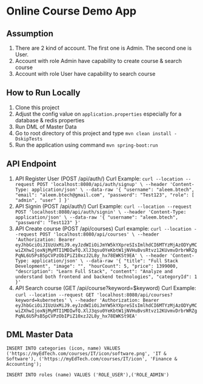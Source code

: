 # Online Course Demo App

## Assumption
1. There are 2 kind of account. The first one is Admin. The second one is User.
2. Account with role Admin have capability to create course & search course
3. Account with role User have capability to search course

## How to Run Locally
1. Clone this project
2. Adjust the config value on `application.properties` especially for a database & redis properties
3. Run DML of Master Data
4. Go to root directory of this project and type `mvn clean install -DskipTests`
5. Run the application using command `mvn spring-boot:run`

## API Endpoint
1. API Register User (POST /api/auth/)
   Curl Example:
   `
   curl --location --request POST 'localhost:8080/api/auth/signup' \
   --header 'Content-Type: application/json' \
   --data-raw '{
   "username": "aleem.btech",
   "email": "aleem.btech@gmail.com",
   "password": "Test123",
   "role": [
   "admin", "user"
   ]
   }'
   `
2. API Signin (POST /api/auth/)
   Curl Example:
   `
   curl --location --request POST 'localhost:8080/api/auth/signin' \
   --header 'Content-Type: application/json' \
   --data-raw '{
   "username": "aleem.btech",
   "password": "Test123"
   }'
   `
3. API Create course (POST /api/courses)
   Curl example:
   `
   curl --location --request POST 'localhost:8080/api/courses' \
   --header 'Authorization: Bearer eyJhbGciOiJIUzUxMiJ9.eyJzdWIiOiJmYW5kYXpreSIsImlhdCI6MTYzMjAzODYyMCwiZXhwIjoxNjMyMTI1MDIwfQ.XlJ3qsu0YeKbtW1jNVHuBvsRtvz12KUvmvDrbrWRZgPqNL6U5PsB5pCVPzObIPiZ10xzJ2L8y_hx78EWKSt9EA' \
   --header 'Content-Type: application/json' \
   --data-raw '{
   "title": "Full Stack Development",
   "image": "",
   "hourCount": 5,
   "price": 1399000,
   "description": "Learn Full Stack",
   "content": "Analyze and understand both frontend and backend technologies",
   "categoryId": 1
   }'
   `
4. API Search course (GET /api/course?keyword=$keyword)
   Curl Example:
   `
   curl --location --request GET 'localhost:8080/api/courses?keyword=kubernetes' \
   --header 'Authorization: Bearer eyJhbGciOiJIUzUxMiJ9.eyJzdWIiOiJmYW5kYXpreSIsImlhdCI6MTYzMjAzODYyMCwiZXhwIjoxNjMyMTI1MDIwfQ.XlJ3qsu0YeKbtW1jNVHuBvsRtvz12KUvmvDrbrWRZgPqNL6U5PsB5pCVPzObIPiZ10xzJ2L8y_hx78EWKSt9EA'
   `

## DML Master Data
`
INSERT INTO categories (icon, name)
VALUES ('https://myEdTech.com/courses/IT/icon/software.png', 'IT & Software'),
('https://myEdTech.com/courses/IT/icon', 'Finance & Accounting');
`

`
INSERT INTO roles (name)
VALUES ('ROLE_USER'),('ROLE_ADMIN')
`
